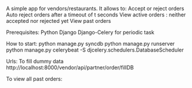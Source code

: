 A simple app for vendors/restaurants.
It allows to:
  Accept or reject orders
  Auto reject orders after a timeout of t seconds
  View active orders : neither accepted nor rejected yet
  View past orders
  
Prerequisites:
Python
Django
Django-Celery for periodic task

How to start:
python manage.py syncdb
python manage.py runserver
python manage.py celerybeat -S djcelery.schedulers.DatabaseScheduler

Urls:
To fill dummy data
http://localhost:8000/vendor/api/partner/order/fillDB

To view all past orders:
